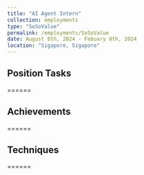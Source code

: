 ```yaml
---
title: "AI Agent Intern"
collection: employments
type: "SoSoValue"
permalink: /employments/SoSoValue
date: August 8th, 2024 - Febuary 8th, 2024
location: "Sigapore, Sigapore"
---
```


## Position Tasks
======

## Achievements
======

## Techniques
======